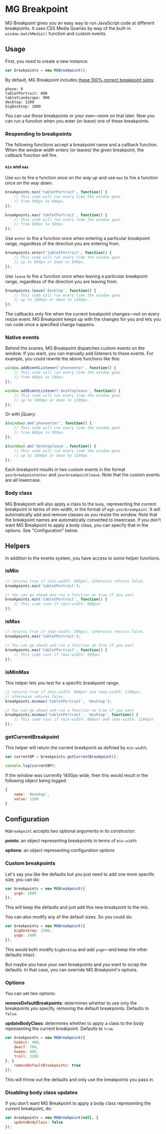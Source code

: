 # MG Breakpoint

MG Breakpoint gives you an easy way to run JavaScript code at different breakpoints. It uses CSS Media Queries by way of the built-in `window.matchMedia()` function and custom events.

## Usage

First, you need to create a new instance:

```js
var breakpoints = new MGBreakpoint();
```

By default, MG Breakpoint includes [these 100% correct breakpoint sizes](https://medium.freecodecamp.org/the-100-correct-way-to-do-css-breakpoints-88d6a5ba1862):

```
phone: 0
tabletPortrait: 600
tabletLandscape: 900
desktop: 1200
bigDesktop: 1800
```

You can use _these_ breakpoints or your own—more on that later. Now you can run a function when you enter (or leave) one of these breakpoints.

### Responding to breakpoints

The following functions accept a breakpoint name and a callback function. When the window width enters (or leaves) the given breakpoint, the callback function will fire.

#### `min` and `max`

Use `min` to fire a function once _on the way up_ and use `max` to fire a function once _on the way down_.

```js
breakpoints.min('tabletPortrait', function() {
    // This code will run every time the window goes
    // from 599px to 600px.
});

breakpoints.max('tabletPortrait', function() {
    // This code will run every time the window goes
    // from 600px to 599px.
});
```

Use `enter` to fire a function once when entering a particular breakpoint range, regardless of the direction you are entering from.

```js
breakpoints.enter('tabletPortrait', function() {
    // This code will run every time the window goes
    // up to 600px or down to 899px.
});
```

Use `leave` to fire a function once when leaving a particular breakpoint range, regardless of the direction you are leaving from.

```js
breakpoints.leave('desktop', function() {
    // This code will run every time the window goes
    // up to 1800px or down to 1199px.
});
```

The callbacks only fire when the current breakpoint changes—not on every resize event. MG Breakpoint keeps up with the changes for you and lets you run code once a specified change happens.

### Native events

Behind the scenes, MG Breakpoint dispatches custom events on the window. If you want, you can manually add listeners to these events. For example, you could rewrite the above functions like this:

```js
window.addEventListener('phoneenter', function() {
    // This code will run every time the window goes
    // from 600px to 599px.
});

window.addEventListener('desktopleave', function() {
    // This code will run every time the window goes
    // up to 1800px or down to 1199px.
});
```

Or with jQuery:

```js
$(window).on('phoneenter', function() {
    // This code will run every time the window goes
    // from 600px to 599px.
});

$(window).on('desktopleave', function() {
    // This code will run every time the window goes
    // up to 1800px or down to 1199px.
});
```

Each breakpoint results in two custom events in the format `yourbreakpointenter` and `yourbreakpointleave`. Note that the custom events are all lowercase.

### Body class

MG Breakpoint will also apply a class to the `body`, representing the current breakpoint in terms of min-width, in the format of `mgb-yourbreakpoint`. It will automatically add and remove classes as you resize the window. Note that the breakpoint names are automatically converted to lowercase. If you don't want MG Breakpoint to apply a body class, you can specify that in the options. See "Configuration" below.

## Helpers

 In addition to the events system, you have access to some helper functions.

### isMin

```js
// returns true if (min-width: 600px), otherwise returns false.
breakpoints.min('tabletPortrait');

// You can go ahead and run a function on true if you want
breakpoints.min('tabletPortrait', function() {
    // This code runs if (min-width: 600px)
});
```

### isMax

```js
// returns true if (max-width: 599px), otherwise returns false.
breakpoints.max('tabletPortrait');

// You can go ahead and run a function on true if you want
breakpoints.max('tabletPortrait', function() {
    // This code runs if (max-width: 599px)
});
```

### isMinMax

This helper lets you test for a specific breakpoint range.

```js
// returns true if (min-width: 600px) and (max-width: 1199px),
// otherwise returns false.
breakpoints.minmax('tabletPortrait', 'desktop');

// You can go ahead and run a function on true if you want
breakpoints.minmax('tabletPortrait', 'desktop', function() {
    // This code runs if (min-width: 600px) and (max-width: 1199px)
});
```

### getCurrentBreakpoint

This helper will return the current breakpoint as defined by `min-width`.

```js
var currentBP = breakpoints.getCurrentBreakpoint();

console.log(currentBP);
```

If the window was currently 1400px wide, then this would result in the following object being logged:

```js
{
    name: 'desktop',
    value: 1200
}
```

## Configuration

`MGBreakpoint` accepts two optional arguments in its constructor:

**points**: an object representing breakpoints in terms of `min-width`

**options**: an object representing configuration options

### Custom breakpoints

Let's say you like the defaults but you just need to add one more specific size, you can do:

```js
var breakpoints = new MGBreakpoint({
    yuge: 2400
});
```

This will keep the defaults and just add this new breakpoint to the mix.

You can also modify any of the default sizes. So you could do:

```js
var breakpoints = new MGBreakpoint({
    bigDesktop: 1500,
    yuge: 2400
});
```

This would both modify `bigDesktop` and add `yuge`—and keep the other defaults intact.

But maybe you have your own breakpoints and you want to scrap the defaults. In that case, you can override MG Breakpoint's options.

### Options

You can set two options:

**removeDefaultBreakpoints**: determines whether to use only the breakpoints you specify, removing the default breakpoints. Defaults to `false`.

**updateBodyClass**: determines whether to apply a class to the body representing the current breakpoint. Defaults to `true`.

```js
var breakpoints = new MGBreakpoint({
    hobbit: 400,
    dwarf: 700,
    human: 960,
    troll: 2200
}, {
    removeDefaultBreakpoints: true
});
```

This will throw out the defaults and only use the breakpoints you pass in.

### Disabling body class updates

If you don't want MG Breakpoint to apply a body class representing the current breakpoint, do:

```js
var breakpoints = new MGBreakpoint(null, {
    updateBodyClass: false
});
```